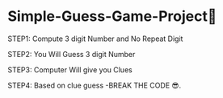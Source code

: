 # Simple-Guess-Game-Project🤔

STEP1: Compute 3 digit Number and No Repeat Digit

STEP2: You Will Guess 3 digit Number

STEP3: Computer Will give you Clues

STEP4: Based on clue guess -BREAK THE CODE 😎.
